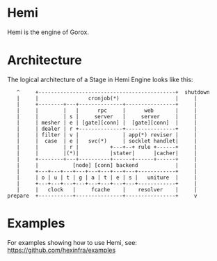 Hemi
====

Hemi is the engine of Gorox.


Architecture
============

The logical architecture of a Stage in Hemi Engine looks like this:

```
   ^     +--------------------------------------------+  shutdown
   |     |                cronjob(*)                  |     |
   |     +--------+---+--------------+----------------+     |
   |     |        |   |      rpc     |      web       |     |
   |     |        | s |     server   |     server     |     |
   |     | mesher | e | [gate][conn] |  [gate][conn]  |     |
   |     | dealer | r +--------------+----------------+     |
   |     | filter | v |              | app(*) reviser |     |
   |     |  case  | e |   svc(*)     | socklet handlet|     |
   |     |        | r |          +---+--+ rule +------+     |
   |     |        |(*)|          |stater|      |cacher|     |
   |     +--------+---+----------+------+------+------+     |
   |     |           [node] [conn] backend            |     |
   |     +---+---+---+---+---+---+---+---+------------+     |
   |     | o | u | t | g | a | t | e | s |   uniture  |     |
   |     +---+---+---+---+---+---+---+---+------------+     |
   |     |   clock   |     fcache    |    resolver    |     |
prepare  +-----------+---------------+----------------+     v

```

Examples
========

For examples showing how to use Hemi, see: https://github.com/hexinfra/examples
